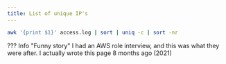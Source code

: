 ```yaml
---
title: List of unique IP's
---
```


```bash
awk '{print $1}' access.log | sort | uniq -c | sort -nr
```

??? Info "Funny story"
    I had an AWS role interview, and this was what they were after.
    I actually wrote this page 8 months ago (2021)